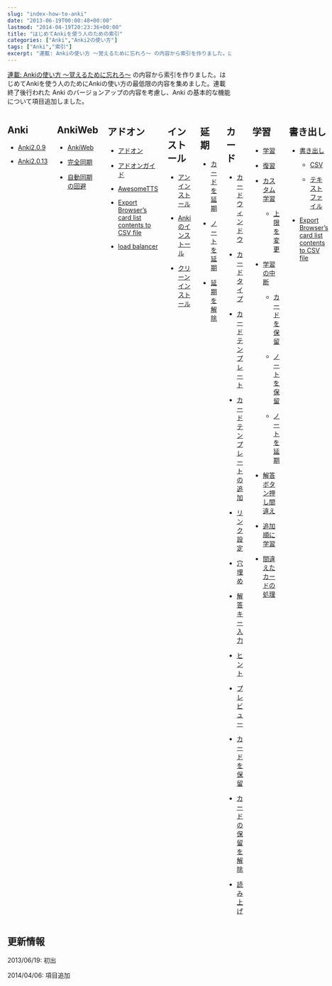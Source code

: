 ```yaml
---
slug: "index-how-to-anki"
date: "2013-06-19T00:00:48+00:00"
lastmod: "2014-04-19T20:23:36+00:00"
title: "はじめてAnkiを使う人のための索引"
categories: ["Anki","Anki2の使い方"]
tags: ["Anki","索引"]
excerpt: "連載: Ankiの使い方 〜覚えるために忘れろ〜 の内容から索引を作りました。はじめてAnkiを使う人のためにAnkiの使い方の最低限の内容を集めました。連載終了後行われた Anki のバージョンアップの内容を考慮し、Anki の基本的な機能について項目追加しました。Index of basic features in Anki for beginners, extracted from 'How to Anki' tutorial series."
---
```

<div id="preamble">
<div class="sectionbody">
<div class="paragraph"><p><a href="/how-to-anki/">連載: Ankiの使い方 〜覚えるために忘れろ〜</a> の内容から索引を作りました。はじめてAnkiを使う人のためにAnkiの使い方の最低限の内容を集めました。連載終了後行われた Anki のバージョンアップの内容を考慮し、Anki の基本的な機能について項目追加しました。</p></div>
</div>
</div>
<div class="columns">
<div class="sect1">
<h2 id="anki">Anki</h2>
<div class="sectionbody">
<div class="ulist"><ul>
<li>
<p>
<a href="/changes-in-anki209/">Anki2.0.9</a>
</p>
</li>
<li>
<p>
<a href="/changes-in-anki2013/">Anki2.0.13</a>
</p>
</li>
</ul></div>
</div>
</div>
<div class="sect1">
<h2 id="ankiweb">AnkiWeb</h2>
<div class="sectionbody">
<div class="ulist"><ul>
<li>
<p>
<a href="/how-to-share-anki-decks/">AnkiWeb</a>
</p>
</li>
<li>
<p>
<a href="/changes-in-anki209/">完全同期</a>
</p>
</li>
<li>
<p>
<a href="/anki-tips/">自動同期の回避</a>
</p>
</li>
</ul></div>
</div>
</div>
<div class="sect1">
<h2 id="アドオン">アドオン</h2>
<div class="sectionbody">
<div class="ulist"><ul>
<li>
<p>
<a href="/how-to-use-shared-resources/">アドオン</a>
</p>
</li>
<li>
<p>
<a href="/how-to-use-shared-resources/">アドオンガイド</a>
</p>
</li>
<li>
<p>
<a href="/how-to-edit-cards/">AwesomeTTS</a>
</p>
</li>
<li>
<p>
<a href="/how-to-share-anki-decks/">Export Browser’s card list contents to CSV file</a>
</p>
</li>
<li>
<p>
<a href="/reduce-anki-backlog-with-stats/">load balancer</a>
</p>
</li>
</ul></div>
</div>
</div>
<div class="sect1">
<h2 id="インストール">インストール</h2>
<div class="sectionbody">
<div class="ulist"><ul>
<li>
<p>
<a href="/install_anki/">アンインストール</a>
</p>
</li>
<li>
<p>
<a href="/install_anki/">Ankiのインストール</a>
</p>
</li>
<li>
<p>
<a href="/anki_reset/">クリーンインストール</a>
</p>
</li>
</ul></div>
</div>
</div>
<div class="sect1">
<h2 id="延期">延期</h2>
<div class="sectionbody">
<div class="ulist"><ul>
<li>
<p>
<a href="/how-to-suspend-this-card/">カードを延期</a>
</p>
</li>
<li>
<p>
<a href="/how-to-suspend-this-card/">ノートを延期</a>
</p>
</li>
<li>
<p>
<a href="/how-to-suspend-this-card/">延期を解除</a>
</p>
</li>
</ul></div>
</div>
</div>
<div class="sect1">
<h2 id="カード">カード</h2>
<div class="sectionbody">
<div class="ulist"><ul>
<li>
<p>
<a href="/how-to-edit-cards/">カードウィンドウ</a>
</p>
</li>
<li>
<p>
<a href="/cardtype/">カードタイプ</a>
</p>
</li>
<li>
<p>
<a href="/how-to-edit-cards/">カードテンプレート</a>
</p>
</li>
<li>
<p>
<a href="/how-to-edit-cards/">カードテンプレートの追加</a>
</p>
</li>
<li>
<p>
<a href="/how-to-edit-cards/">リンク設定</a>
</p>
</li>
<li>
<p>
<a href="/cloze-deletion/">穴埋め</a>
</p>
</li>
<li>
<p>
<a href="/type_answer/">解答キー入力</a>
</p>
</li>
<li>
<p>
<a href="/hint_field/">ヒント</a>
</p>
</li>
<li>
<p>
<a href="/changes-in-anki209/">プレビュー</a>
</p>
</li>
<li>
<p>
<a href="/how-to-suspend-this-card/">カードを保留</a>
</p>
</li>
<li>
<p>
<a href="/browser-overview/">カードの保留を解除</a>
</p>
</li>
<li>
<p>
<a href="/how-to-edit-cards/">読み上げ</a>
</p>
</li>
</ul></div>
</div>
</div>
<div class="sect1">
<h2 id="学習">学習</h2>
<div class="sectionbody">
<div class="ulist"><ul>
<li>
<p>
<a href="/how-to-anki/">学習</a>
</p>
</li>
<li>
<p>
<a href="/how-to-anki/">復習</a>
</p>
</li>
<li>
<p>
<a href="/how-to-customize-learning/">カスタム学習</a>
</p>
<div class="ulist"><ul>
<li>
<p>
<a href="/how-to-customize-learning/">上限を変更</a>
</p>
</li>
</ul></div>
</li>
<li>
<p>
<a href="/how-to-suspend-this-card/">学習の中断</a>
</p>
<div class="ulist"><ul>
<li>
<p>
<a href="/how-to-suspend-this-card/">カードを保留</a>
</p>
</li>
<li>
<p>
<a href="/how-to-suspend-this-card/">ノートを保留</a>
</p>
</li>
<li>
<p>
<a href="/how-to-suspend-this-card/">ノートを延期</a>
</p>
</li>
</ul></div>
</li>
<li>
<p>
<a href="/how-to-anki/">解答ボタン押し間違え</a>
</p>
</li>
<li>
<p>
<a href="/learn_in_original_sequence/">追加順に学習</a>
</p>
</li>
<li>
<p>
<a href="/browser-overview/">間違えたカードの処理</a>
</p>
</li>
</ul></div>
</div>
</div>
<div class="sect1">
<h2 id="書き出し">書き出し</h2>
<div class="sectionbody">
<div class="ulist"><ul>
<li>
<p>
<a href="/how-to-share-anki-decks/">書き出し</a>
</p>
<div class="ulist"><ul>
<li>
<p>
<a href="/how-to-share-anki-decks/">CSV</a>
</p>
</li>
<li>
<p>
<a href="/how-to-share-anki-decks/">テキストファイル</a>
</p>
</li>
</ul></div>
</li>
<li>
<p>
<a href="/how-to-share-anki-decks/">Export Browser’s card list contents to CSV file</a>
</p>
</li>
</ul></div>
</div>
</div>
<div class="sect1">
<h2 id="関連カード">関連カード</h2>
<div class="sectionbody">
<div class="ulist"><ul>
<li>
<p>
<a href="/cardtype/">関連カード</a>
</p>
</li>
</ul></div>
</div>
</div>
<div class="sect1">
<h2 id="起動">起動</h2>
<div class="sectionbody">
<div class="ulist"><ul>
<li>
<p>
<a href="/changes-in-anki209/">起動オプション</a>
</p>
</li>
</ul></div>
</div>
</div>
<div class="sect1">
<h2 id="スケジュール">スケジュール</h2>
<div class="sectionbody">
<div class="ulist"><ul>
<li>
<p>
<a href="/anki-tips/">スケジュール変更</a>
</p>
</li>
</ul></div>
</div>
</div>
<div class="sect1">
<h2 id="設定">設定</h2>
<div class="sectionbody">
<div class="ulist"><ul>
<li>
<p>
<a href="/how-to-change-lang/">言語設定</a>
</p>
</li>
</ul></div>
</div>
</div>
<div class="sect1">
<h2 id="重複">重複</h2>
<div class="sectionbody">
<div class="ulist"><ul>
<li>
<p>
<a href="/anki-tips/">重複を検索</a>
</p>
</li>
<li>
<p>
<a href="/changes-in-anki2013/">重複にタグ追加</a>
</p>
</li>
</ul></div>
</div>
</div>
<div class="sect1">
<h2 id="初期化">初期化</h2>
<div class="sectionbody">
<div class="ulist"><ul>
<li>
<p>
<a href="/anki_reset/">学習履歴の初期化</a>
</p>
</li>
<li>
<p>
<a href="/anki_reset/">環境設定の初期化</a>
</p>
</li>
<li>
<p>
<a href="/anki_reset/">復習間隔の初期化</a>
</p>
</li>
</ul></div>
</div>
</div>
<div class="sect1">
<h2 id="タイムボックス">タイムボックス</h2>
<div class="sectionbody">
<div class="ulist"><ul>
<li>
<p>
<a href="/changes-in-anki209/">タイムボックス</a>
</p>
</li>
</ul></div>
</div>
</div>
<div class="sect1">
<h2 id="ダウンロード">ダウンロード</h2>
<div class="sectionbody">
<div class="ulist"><ul>
<li>
<p>
<a href="/install_anki/">Ankiのダウンロード</a>
</p>
</li>
</ul></div>
</div>
</div>
<div class="sect1">
<h2 id="タグ">タグ</h2>
<div class="sectionbody">
<div class="ulist"><ul>
<li>
<p>
<a href="/how-to-import/">タグ</a>
</p>
</li>
<li>
<p>
<a href="/anki-tips/">未使用タグの削除</a>
</p>
</li>
</ul></div>
</div>
</div>
<div class="sect1">
<h2 id="単語帳">単語帳</h2>
<div class="sectionbody">
<div class="ulist"><ul>
<li>
<p>
<a href="/how-to-share-anki-decks/">apkg</a>
</p>
</li>
<li>
<p>
<a href="/how-to-share-anki-decks/">Anki単語帳パッケージ</a>
</p>
</li>
<li>
<p>
<a href="/how-to-use-shared-resources/">共有単語帳</a>
</p>
</li>
<li>
<p>
<a href="/how-to-share-anki-decks/">書き出し</a>
</p>
</li>
<li>
<p>
<a href="/how-to-import/">単語帳の作成</a>
</p>
</li>
<li>
<p>
<a href="/reduce-anki-backlog-with-stats/">子単語帳</a>
</p>
</li>
<li>
<p>
<a href="/how-to-customize-learning/">フィルター単語帳</a>
</p>
</li>
<li>
<p>
<a href="/how-to-import/">読み込み</a>
</p>
</li>
</ul></div>
</div>
</div>
<div class="sect1">
<h2 id="同期">同期</h2>
<div class="sectionbody">
<div class="ulist"><ul>
<li>
<p>
<a href="/changes-in-anki209/">完全同期</a>
</p>
</li>
<li>
<p>
<a href="/anki-tips/">自動同期の回避</a>
</p>
</li>
</ul></div>
</div>
</div>
<div class="sect1">
<h2 id="統計">統計</h2>
<div class="sectionbody">
<div class="ulist"><ul>
<li>
<p>
<a href="/reduce-anki-backlog-with-stats/">統計</a>
</p>
</li>
</ul></div>
</div>
</div>
<div class="sect1">
<h2 id="ノート">ノート</h2>
<div class="sectionbody">
<div class="ulist"><ul>
<li>
<p>
<a href="/how-to-import/">読み込み</a>
</p>
</li>
<li>
<p>
<a href="/how-to-anki/">ノートの登録</a>
</p>
</li>
<li>
<p>
<a href="/how-to-suspend-this-card/">ノートを削除</a>
</p>
</li>
<li>
<p>
<a href="/how-to-suspend-this-card/">ノートを保留</a>
</p>
</li>
<li>
<p>
<a href="/how-to-suspend-this-card/">ノートを延期</a>
</p>
</li>
<li>
<p>
<a href="/restore_corrupt_data/">削除したノートの修復</a>
</p>
</li>
</ul></div>
</div>
</div>
<div class="sect1">
<h2 id="ノートタイプ">ノートタイプ</h2>
<div class="sectionbody">
<div class="ulist"><ul>
<li>
<p>
<a href="/how-to-choose-notetype/">ノートタイプ</a>
</p>
</li>
<li>
<p>
<a href="/how-to-edit-cards/">ノートタイプの追加</a>
</p>
</li>
<li>
<p>
<a href="/how-to-edit-cards/">ノートタイプの変更</a>
</p>
</li>
<li>
<p>
<a href="/how-to-choose-notetype/">裏面カードを任意選択</a>
</p>
</li>
<li>
<p>
<a href="/how-to-choose-notetype/">裏面カード付き</a>
</p>
</li>
<li>
<p>
<a href="/how-to-choose-notetype/">Add Reverse</a>
</p>
</li>
</ul></div>
</div>
</div>
<div class="sect1">
<h2 id="バックアップ">バックアップ</h2>
<div class="sectionbody">
<div class="ulist"><ul>
<li>
<p>
<a href="/anki_automatic_backup/">自動バックアップ</a>
</p>
</li>
</ul></div>
</div>
</div>
<div class="sect1">
<h2 id="バックログ">バックログ</h2>
<div class="sectionbody">
<div class="ulist"><ul>
<li>
<p>
<a href="/reduce-anki-backlog-with-stats/">バックログ</a>
</p>
</li>
</ul></div>
</div>
</div>
<div class="sect1">
<h2 id="ヒント">ヒント</h2>
<div class="sectionbody">
<div class="ulist"><ul>
<li>
<p>
<a href="/hint_field/">ヒント</a>
</p>
</li>
</ul></div>
</div>
</div>
<div class="sect1">
<h2 id="ブラウザー">ブラウザー</h2>
<div class="sectionbody">
<div class="ulist"><ul>
<li>
<p>
<a href="/browser-overview/">ブラウザー</a>
</p>
</li>
<li>
<p>
<a href="/changes-in-anki209/">プレビュー</a>
</p>
</li>
<li>
<p>
<a href="/browser-overview/">検索条件</a>
</p>
</li>
<li>
<p>
<a href="/browser-overview/">表示項目の変更</a>
</p>
</li>
</ul></div>
</div>
</div>
<div class="sect1">
<h2 id="プロファイル">プロファイル</h2>
<div class="sectionbody">
<div class="ulist"><ul>
<li>
<p>
<a href="/changes-in-anki209/">プロファイル表示</a>
</p>
</li>
</ul></div>
</div>
</div>
<div class="sect1">
<h2 id="無駄なカード">無駄なカード</h2>
<div class="sectionbody">
<div class="ulist"><ul>
<li>
<p>
<a href="/management_of_leeches/">無駄なカード</a>
</p>
</li>
</ul></div>
</div>
</div>
<div class="sect1">
<h2 id="メディア">メディア</h2>
<div class="sectionbody">
<div class="ulist"><ul>
<li>
<p>
<a href="/how-to-anki/">メディアの登録</a>
</p>
</li>
<li>
<p>
<a href="/bulk-import-media-files-into-anki/">メディアの一括登録</a>
</p>
</li>
<li>
<p>
<a href="/how-to-anki/">動画</a>
</p>
</li>
<li>
<p>
<a href="/how-to-anki/">画像</a>
</p>
</li>
<li>
<p>
<a href="/how-to-anki/">音声</a>
</p>
<div class="ulist"><ul>
<li>
<p>
<a href="/how-to-anki/">音声の再生</a>
</p>
</li>
</ul></div>
</li>
<li>
<p>
<a href="/how-to-edit-cards/">読み上げ</a>
</p>
<div class="ulist"><ul>
<li>
<p>
<a href="/how-to-edit-cards/">AwesomeTTS</a>
</p>
</li>
</ul></div>
</li>
</ul></div>
</div>
</div>
<div class="sect1">
<h2 id="メンテナンス">メンテナンス</h2>
<div class="sectionbody">
<div class="ulist"><ul>
<li>
<p>
<a href="/anki_automatic_backup/">自動バックアップ</a>
</p>
</li>
<li>
<p>
<a href="/restore_corrupt_data/">データ修復</a>
</p>
</li>
</ul></div>
</div>
</div>
<div class="sect1">
<h2 id="読み込み">読み込み</h2>
<div class="sectionbody">
<div class="ulist"><ul>
<li>
<p>
<a href="/how-to-import/">読み込み</a>
</p>
<div class="ulist"><ul>
<li>
<p>
<a href="/how-to-import/">タグ</a>
</p>
</li>
<li>
<p>
<a href="/how-to-import/">CSV</a>
</p>
</li>
<li>
<p>
<a href="/how-to-import/">テキストファイル</a>
</p>
</li>
</ul></div>
</li>
</ul></div>
</div>
</div>
<div class="sect1">
<h2 id="リセット">リセット</h2>
<div class="sectionbody">
<div class="ulist"><ul>
<li>
<p>
<a href="/anki_reset/">リセット</a>
</p>
</li>
</ul></div>
</div>
</div>
</div>
<div class="sect1">
<h2 id="更新情報">更新情報</h2>
<div class="sectionbody">
<div class="paragraph"><p>2013/06/19: 初出</p></div>
<div class="paragraph"><p>2014/04/06: 項目追加</p></div>
</div>
</div>

